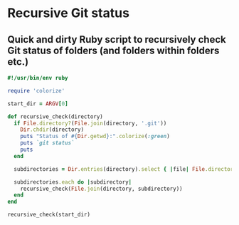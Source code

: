 # Recursive Git status
## Quick and dirty Ruby script to recursively check Git status of folders (and folders within folders etc.)

```ruby
#!/usr/bin/env ruby

require 'colorize'

start_dir = ARGV[0]

def recursive_check(directory)
  if File.directory?(File.join(directory, '.git'))
    Dir.chdir(directory)
    puts "Status of #{Dir.getwd}:".colorize(:green)
    puts `git status`
    puts
  end

  subdirectories = Dir.entries(directory).select { |file| File.directory?(File.join(directory, file)) and file != '.' and file != '..' }

  subdirectories.each do |subdirectory|
    recursive_check(File.join(directory, subdirectory))
  end
end

recursive_check(start_dir)
```

